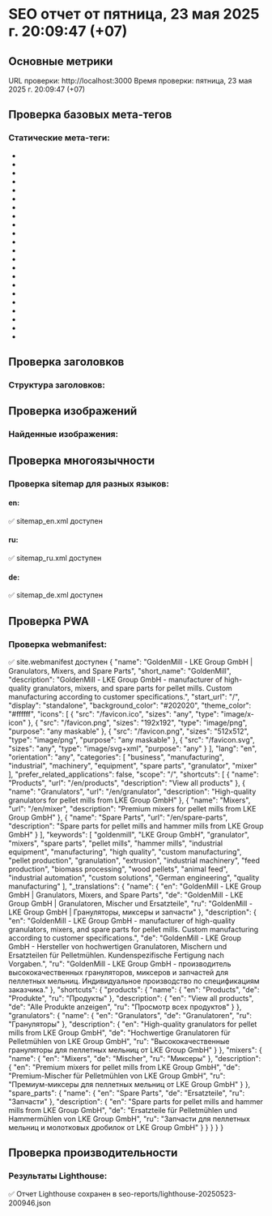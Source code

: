 # SEO отчет от пятница, 23 мая 2025 г. 20:09:47 (+07)
## Основные метрики
URL проверки: http://localhost:3000
Время проверки: пятница, 23 мая 2025 г. 20:09:47 (+07)

## Проверка базовых мета-тегов
### Статические мета-теги:
- <meta charset="UTF-8" />
- <meta name="viewport" content="width=device-width, initial-scale=1.0, maximum-scale=5.0" />
- <meta http-equiv="X-UA-Compatible" content="IE=edge" />
- <meta name="format-detection" content="telephone=no" />
- <meta name="description" content="GOLDENMILL supplies technical spare parts for industrial equipment, including dies, mixers, rollers for pellet mills, eccentric shafts, hammers, and more." />
- <meta name="keywords" content="industrial equipment, spare parts, dies, shells, mixers, rollers, pellet mills" />
- <meta name="author" content="GoldenMill" />
- <meta name="robots" content="index, follow" />
- <meta property="og:type" content="website" />
- <meta property="og:url" content="https://goldenmill.de/" />
- <meta property="og:title" content="Golden Mill - Industrial Equipment Parts" />
- <meta property="og:description" content="GOLDENMILL supplies technical spare parts for industrial equipment, including dies, mixers, rollers for pellet mills, eccentric shafts, hammers, and more." />
- <meta property="og:image" content="/logo.svg" />
- <meta property="twitter:card" content="summary_large_image" />
- <meta property="twitter:url" content="https://goldenmill.de/" />
- <meta property="twitter:title" content="Golden Mill - Industrial Equipment Parts" />
- <meta property="twitter:description" content="GOLDENMILL supplies technical spare parts for industrial equipment, including dies, mixers, rollers for pellet mills, eccentric shafts, hammers, and more." />
- <meta property="twitter:image" content="/logo.svg" />
- <meta name="theme-color" content="#ffffff" />
- <meta name="apple-mobile-web-app-capable" content="yes" />
- <meta name="apple-mobile-web-app-status-bar-style" content="black" />
- <meta name="apple-mobile-web-app-title" content="GoldenMill" />

## Проверка заголовков
### Структура заголовков:

## Проверка изображений
### Найденные изображения:

## Проверка многоязычности
### Проверка sitemap для разных языков:
#### en:
✅ sitemap_en.xml доступен
#### ru:
✅ sitemap_ru.xml доступен
#### de:
✅ sitemap_de.xml доступен

## Проверка PWA
### Проверка webmanifest:
✅ site.webmanifest доступен
{
  "name": "GoldenMill - LKE Group GmbH | Granulators, Mixers, and Spare Parts",
  "short_name": "GoldenMill",
  "description": "GoldenMill - LKE Group GmbH - manufacturer of high-quality granulators, mixers, and spare parts for pellet mills. Custom manufacturing according to customer specifications.",
  "start_url": "/",
  "display": "standalone",
  "background_color": "#202020",
  "theme_color": "#ffffff",
  "icons": [
    {
      "src": "/favicon.ico",
      "sizes": "any",
      "type": "image/x-icon"
    },
    {
      "src": "/favicon.png",
      "sizes": "192x192",
      "type": "image/png",
      "purpose": "any maskable"
    },
    {
      "src": "/favicon.png",
      "sizes": "512x512",
      "type": "image/png",
      "purpose": "any maskable"
    },
    {
      "src": "/favicon.svg",
      "sizes": "any",
      "type": "image/svg+xml",
      "purpose": "any"
    }
  ],
  "lang": "en",
  "orientation": "any",
  "categories": [
    "business",
    "manufacturing",
    "industrial",
    "machinery",
    "equipment",
    "spare parts",
    "granulator",
    "mixer"
  ],
  "prefer_related_applications": false,
  "scope": "/",
  "shortcuts": [
    {
      "name": "Products",
      "url": "/en/products",
      "description": "View all products"
    },
    {
      "name": "Granulators",
      "url": "/en/granulator",
      "description": "High-quality granulators for pellet mills from LKE Group GmbH"
    },
    {
      "name": "Mixers",
      "url": "/en/mixer",
      "description": "Premium mixers for pellet mills from LKE Group GmbH"
    },
    {
      "name": "Spare Parts",
      "url": "/en/spare-parts",
      "description": "Spare parts for pellet mills and hammer mills from LKE Group GmbH"
    }
  ],
  "keywords": [
    "goldenmill",
    "LKE Group GmbH",
    "granulator",
    "mixers",
    "spare parts",
    "pellet mills",
    "hammer mills",
    "industrial equipment",
    "manufacturing",
    "high quality",
    "custom manufacturing",
    "pellet production",
    "granulation",
    "extrusion",
    "industrial machinery",
    "feed production",
    "biomass processing",
    "wood pellets",
    "animal feed",
    "industrial automation",
    "custom solutions",
    "German engineering",
    "quality manufacturing"
  ],
  "_translations": {
    "name": {
      "en": "GoldenMill - LKE Group GmbH | Granulators, Mixers, and Spare Parts",
      "de": "GoldenMill - LKE Group GmbH | Granulatoren, Mischer und Ersatzteile",
      "ru": "GoldenMill - LKE Group GmbH | Грануляторы, миксеры и запчасти"
    },
    "description": {
      "en": "GoldenMill - LKE Group GmbH - manufacturer of high-quality granulators, mixers, and spare parts for pellet mills. Custom manufacturing according to customer specifications.",
      "de": "GoldenMill - LKE Group GmbH - Hersteller von hochwertigen Granulatoren, Mischern und Ersatzteilen für Pelletmühlen. Kundenspezifische Fertigung nach Vorgaben.",
      "ru": "GoldenMill - LKE Group GmbH - производитель высококачественных грануляторов, миксеров и запчастей для пеллетных мельниц. Индивидуальное производство по спецификациям заказчика."
    },
    "shortcuts": {
      "products": {
        "name": {
          "en": "Products",
          "de": "Produkte",
          "ru": "Продукты"
        },
        "description": {
          "en": "View all products",
          "de": "Alle Produkte anzeigen",
          "ru": "Просмотр всех продуктов"
        }
      },
      "granulators": {
        "name": {
          "en": "Granulators",
          "de": "Granulatoren",
          "ru": "Грануляторы"
        },
        "description": {
          "en": "High-quality granulators for pellet mills from LKE Group GmbH",
          "de": "Hochwertige Granulatoren für Pelletmühlen von LKE Group GmbH",
          "ru": "Высококачественные грануляторы для пеллетных мельниц от LKE Group GmbH"
        }
      },
      "mixers": {
        "name": {
          "en": "Mixers",
          "de": "Mischer",
          "ru": "Миксеры"
        },
        "description": {
          "en": "Premium mixers for pellet mills from LKE Group GmbH",
          "de": "Premium-Mischer für Pelletmühlen von LKE Group GmbH",
          "ru": "Премиум-миксеры для пеллетных мельниц от LKE Group GmbH"
        }
      },
      "spare_parts": {
        "name": {
          "en": "Spare Parts",
          "de": "Ersatzteile",
          "ru": "Запчасти"
        },
        "description": {
          "en": "Spare parts for pellet mills and hammer mills from LKE Group GmbH",
          "de": "Ersatzteile für Pelletmühlen und Hammermühlen von LKE Group GmbH",
          "ru": "Запчасти для пеллетных мельниц и молотковых дробилок от LKE Group GmbH"
        }
      }
    }
  }
}

## Проверка производительности
### Результаты Lighthouse:
✅ Отчет Lighthouse сохранен в seo-reports/lighthouse-20250523-200946.json
